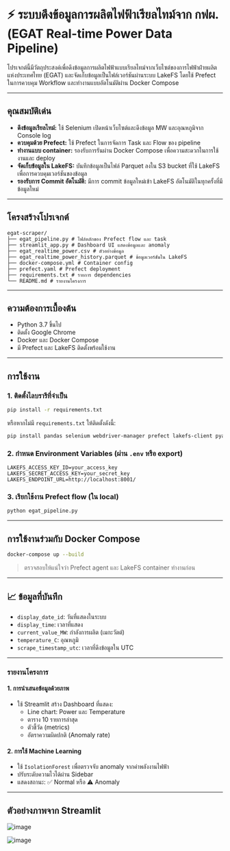 # ⚡ ระบบดึงข้อมูลการผลิตไฟฟ้าเรียลไทม์จาก กฟผ. (EGAT Real-time Power Data Pipeline)

โปรเจกต์นี้มีวัตถุประสงค์เพื่อดึงข้อมูลการผลิตไฟฟ้าแบบเรียลไทม์จากเว็บไซต์ของการไฟฟ้าฝ่ายผลิตแห่งประเทศไทย (EGAT) และจัดเก็บข้อมูลเป็นไฟล์เวอร์ชันผ่านระบบ LakeFS โดยใช้ Prefect ในการควบคุม Workflow และทำงานแบบอัตโนมัติผ่าน Docker Compose

---

## คุณสมบัติเด่น

-  **ดึงข้อมูลเรียลไทม์:** ใช้ Selenium เปิดหน้าเว็บไซต์และดึงข้อมูล MW และอุณหภูมิจาก Console log
- **ควบคุมด้วย Prefect:** ใช้ Prefect ในการจัดการ Task และ Flow ของ pipeline
- **ทำงานแบบ container:** รองรับการรันผ่าน Docker Compose เพื่อความสะดวกในการใช้งานและ deploy
- **จัดเก็บข้อมูลใน LakeFS:** บันทึกข้อมูลเป็นไฟล์ Parquet ลงใน S3 bucket ที่ใช้ LakeFS เพื่อการควบคุมเวอร์ชันของข้อมูล
- **รองรับการ Commit อัตโนมัติ:** มีการ commit ข้อมูลใหม่เข้า LakeFS อัตโนมัติในทุกครั้งที่มีข้อมูลใหม่

---

##  โครงสร้างโปรเจกต์

```
egat-scraper/
├── egat_pipeline.py # ไฟล์หลักของ Prefect flow และ task
├── streamlit_app.py # Dashboard UI แสดงข้อมูลและ anomaly
├── egat_realtime_power.csv # ตัวอย่างข้อมูล
├── egat_realtime_power_history.parquet # ข้อมูลเวอร์ชันใน LakeFS
├── docker-compose.yml # Container config
├── prefect.yaml # Prefect deployment
├── requirements.txt # รายการ dependencies
└── README.md # รายงานโครงการ
```

---

## ความต้องการเบื้องต้น

- Python 3.7 ขึ้นไป
- ติดตั้ง Google Chrome
- Docker และ Docker Compose
- มี Prefect และ LakeFS ติดตั้งพร้อมใช้งาน

---

##  การใช้งาน

### 1. ติดตั้งไลบรารีที่จำเป็น

```bash
pip install -r requirements.txt
```

หรือหากไม่มี `requirements.txt` ให้ติดตั้งดังนี้:

```bash
pip install pandas selenium webdriver-manager prefect lakefs-client pyarrow
```

### 2. กำหนด Environment Variables (ผ่าน `.env` หรือ export)

```env
LAKEFS_ACCESS_KEY_ID=your_access_key
LAKEFS_SECRET_ACCESS_KEY=your_secret_key
LAKEFS_ENDPOINT_URL=http://localhost:8001/
```

### 3. เรียกใช้งาน Prefect flow (ใน local)

```bash
python egat_pipeline.py
```

---

## การใช้งานร่วมกับ Docker Compose

```bash
docker-compose up --build
```

> ตรวจสอบให้แน่ใจว่า Prefect agent และ LakeFS container ทำงานก่อน

---

## 📈 ข้อมูลที่บันทึก

- `display_date_id`: วันที่แสดงในระบบ
- `display_time`: เวลาที่แสดง
- `current_value_MW`: กำลังการผลิต (เมกะวัตต์)
- `temperature_C`: อุณหภูมิ
- `scrape_timestamp_utc`: เวลาที่ดึงข้อมูลใน UTC

---

### รายงานโครงการ

#### 1. การนำเสนอข้อมูลด้วยภาพ 
- ใช้ Streamlit สร้าง Dashboard ที่แสดง:
  - Line chart: Power และ Temperature
  - ตาราง 10 รายการล่าสุด
  - ตัวชี้วัด (metrics)
  - อัตราความผิดปกติ (Anomaly rate)

#### 2. การใช้ Machine Learning 
- ใช้ `IsolationForest` เพื่อตรวจจับ anomaly จากค่าพลังงานไฟฟ้า
- ปรับระดับความไวได้ผ่าน Sidebar
- แสดงสถานะ: ✅ Normal หรือ ⚠️ Anomaly

---
## ตัวอย่างภาพจาก Streamlit
![image](https://github.com/user-attachments/assets/4f0202d2-6481-4f03-8f96-f7149cf8fa8d)


![image](https://github.com/user-attachments/assets/970bbb11-7b35-4e41-b96f-768c9b670a64)
